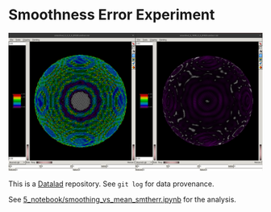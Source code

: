 # Smoothness Error Experiment

![screenshot](img/screenshot.png)

This is a [Datalad](https://www.datalad.org) repository.
See `git log` for data provenance.

See [5_notebook/smoothing_vs_mean_smtherr.ipynb](5_notebook/smoothing_vs_mean_smtherr.ipynb) for the analysis.
